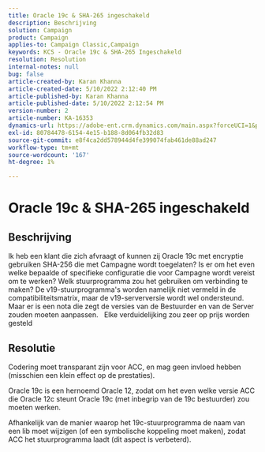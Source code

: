 ```yaml
---
title: Oracle 19c & SHA-265 ingeschakeld
description: Beschrijving
solution: Campaign
product: Campaign
applies-to: Campaign Classic,Campaign
keywords: KCS - Oracle 19c & SHA-265 Ingeschakeld
resolution: Resolution
internal-notes: null
bug: false
article-created-by: Karan Khanna
article-created-date: 5/10/2022 2:12:40 PM
article-published-by: Karan Khanna
article-published-date: 5/10/2022 2:12:54 PM
version-number: 2
article-number: KA-16353
dynamics-url: https://adobe-ent.crm.dynamics.com/main.aspx?forceUCI=1&pagetype=entityrecord&etn=knowledgearticle&id=2959483e-6bd0-ec11-a7b5-00224809c556
exl-id: 80784478-6154-4e15-b188-8d064fb32d83
source-git-commit: e8f4ca2dd578944d4fe399074fab461de88ad247
workflow-type: tm+mt
source-wordcount: '167'
ht-degree: 1%

---
```


# Oracle 19c &amp; SHA-265 ingeschakeld

## Beschrijving


Ik heb een klant die zich afvraagt of kunnen zij Oracle 19c met encryptie gebruiken SHA-256 die met Campagne wordt toegelaten? Is er om het even welke bepaalde of specifieke configuratie die voor Campagne wordt vereist om te werken? Welk stuurprogramma zou het gebruiken om verbinding te maken? De v19-stuurprogramma&#39;s worden namelijk niet vermeld in de compatibiliteitsmatrix, maar de v19-serverversie wordt wel ondersteund. Maar er is een nota die zegt de versies van de Bestuurder en van de Server zouden moeten aanpassen.
 
Elke verduidelijking zou zeer op prijs worden gesteld


## Resolutie


Codering moet transparant zijn voor ACC, en mag geen invloed hebben (misschien een klein effect op de prestaties).



Oracle 19c is een hernoemd Oracle 12, zodat om het even welke versie ACC die Oracle 12c steunt Oracle 19c (met inbegrip van de 19c bestuurder) zou moeten werken.



Afhankelijk van de manier waarop het 19c-stuurprogramma de naam van een lib moet wijzigen (of een symbolische koppeling moet maken), zodat ACC het stuurprogramma laadt (dit aspect is verbeterd).
